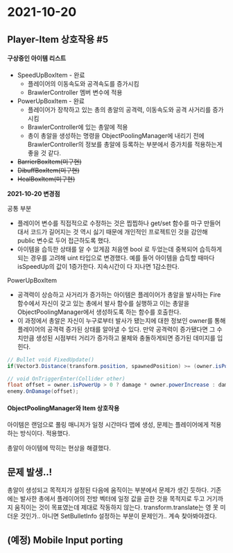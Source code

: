 # 2021-10-20

## Player-Item 상호작용 #5

#### 구상중인 아이템 리스트

- SpeedUpBoxItem - 완료
  - 플레이어의 이동속도와 공격속도를 증가시킴 
  - BrawlerController 멤버 변수에 적용
- PowerUpBoxItem - 완료
  - 플레이어가 장착하고 있는 총의 총알의 공격력, 이동속도와 공격 사거리를 증가시킴 
  - BrawlerController에 있는 총알에 적용
  - 총이 총알을 생성하는 명령을 ObjectPoolingManager에 내리기 전에 BrawlerController의 정보를 총알에 등록하는 부분에서 증가치를 적용하는게 좋을 것 같다.
- ~~BarrierBoxItem(미구현)~~
- ~~DibuffBoxItem(미구현)~~
- ~~HealBoxItem(미구현)~~



**2021-10-20 변경점**

공통 부분

- 플레이어 변수를 직접적으로 수정하는 것은 찝찝하나 get/set 함수를 마구 만들어대서 코드가 길어지는 것 역시 싫기 때문에 개인적인 프로젝트인 것을 감안해 public 변수로 두어 접근하도록 했다.
- 아이템을 습득한 상태를 알 수 있게끔 처음엔 bool 로 두었는데 중복되어 습득하게 되는 경우를 고려해 uint 타입으로 변경했다. 예를 들어 아이템을 습득할 때마다 isSpeedUp의 값이 1증가한다. 지속시간이 다 지나면 1감소한다.

PowerUpBoxItem

- 공격력이 상승하고 사거리가 증가하는 아이템은 플레이어가 총알을 발사하는 Fire 함수에서 자신이 갖고 있는 총에서 발사 함수를 실행하고 이는 총알을 ObjectPoolingManager에서 생성하도록 하는 함수를 호출한다. 
- 이 과정에서 총알은 자신이 누구로부터 발사가 됐는지에 대한 정보인 owner를 통해 플레이어의 공격력 증가된 상태를 알아낼 수 있다. 만약 공격력이 증가됐다면 그 수치만큼 생성된 시점부터 거리가 증가하고 물체와 충돌하게되면 증가된 데미지를 입힌다.

```C#
// Bullet void FixedUpdate()
if(Vector3.Distance(transform.position, spawnedPosition) >= (owner.isPowerUp > 0 ? distance * owner.powerIncrease : distance))

// void OnTriggerEnter(Collider other)
float offset = owner.isPowerUp > 0 ? damage * owner.powerIncrease : damage;
enemy.OnDamage(offset);
```



#### ObjectPoolingManager와 Item 상호작용

아이템은 랜덤으로 풀링 매니저가 일정 시간마다 맵에 생성, 문제는 플레이어에게 적용하는 방식이다. 적용했다. 

총알이 아이템에 막히는 현상을 해결했다.



## 문제 발생..!

총알이 생성되고 목적지가 설정된 다음에 움직이는 부분에서 문제가 생긴 듯하다. 기존에는 발사한 총에서 플레이어의 전방 벡터에 일정 값을 곱한 것을 목적지로 두고 거기까지 움직이는 것이 목표였는데 제대로 작동하지 않는다. transform.translate는 영 못 미더운 것인가.. 아니면 SetBulletInfo 설정하는 부분이 문제인가.. 계속 찾아봐야겠다. 





## (예정) Mobile Input porting